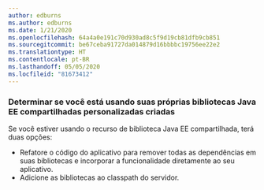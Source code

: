 ```yaml
---
author: edburns
ms.author: edburns
ms.date: 1/21/2020
ms.openlocfilehash: 64a4a0e191c70d930ad8c5f9d19cb81dfb9cb851
ms.sourcegitcommit: be67ceba91727da014879d16bbbbc19756ee22e2
ms.translationtype: HT
ms.contentlocale: pt-BR
ms.lasthandoff: 05/05/2020
ms.locfileid: "81673412"
---
```

### <a name="determine-whether-you-are-using-your-own-custom-created-shared-java-ee-libraries"></a>Determinar se você está usando suas próprias bibliotecas Java EE compartilhadas personalizadas criadas

Se você estiver usando o recurso de biblioteca Java EE compartilhada, terá duas opções:

* Refatore o código do aplicativo para remover todas as dependências em suas bibliotecas e incorporar a funcionalidade diretamente ao seu aplicativo.
* Adicione as bibliotecas ao classpath do servidor.
